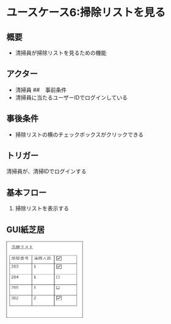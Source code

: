# ユースケース6:掃除リストを見る
## 概要
- 清掃員が掃除リストを見るための機能
## アクター
- 清掃員
##　事前条件
- 清掃員に当たるユーザーIDでログインしている
## 事後条件
- 掃除リストの横のチェックボックスがクリックできる
## トリガー
清掃員が、清掃IDでログインする
## 基本フロー
1. 掃除リストを表示する

## GUI紙芝居
<img src="../img/scr_seisou.jpg" width="200" height="200">
